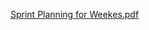 [Sprint Planning for  Weekes.pdf](https://github.com/user-attachments/files/19411516/Sprint.Planning.for.Weekes.pdf)
